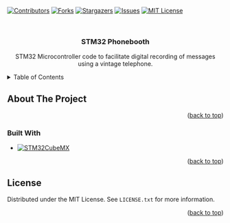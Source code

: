 <!-- Built using the template at https://github.com/othneildrew/Best-README-Template -->
<a name="readme-top"></a>


<!-- PROJECT SHIELDS -->
[![Contributors][contributors-shield]][contributors-url]
[![Forks][forks-shield]][forks-url]
[![Stargazers][stars-shield]][stars-url]
[![Issues][issues-shield]][issues-url]
[![MIT License][license-shield]][license-url]


<!-- PROJECT LOGO -->
<br />
<div align="center">
  <a href="https://github.com/Simcra/stm32-phonebooth"></a>

<h3 align="center">STM32 Phonebooth</h3>

  <p align="center">
    STM32 Microcontroller code to facilitate digital recording of messages using a vintage telephone.
  </p>
</div>



<!-- TABLE OF CONTENTS -->
<details>
  <summary>Table of Contents</summary>
  <ol>
    <li>
      <a href="#about-the-project">About The Project</a>
      <ul>
        <li><a href="#built-with">Built With</a></li>
      </ul>
    </li>
    <li><a href="#license">License</a></li>
  </ol>
</details>



<!-- ABOUT THE PROJECT -->
## About The Project

<!-- [![Product Name Screen Shot][product-screenshot]](https://example.com)

Here's a blank template to get started: To avoid retyping too much info. Do a search and replace with your text editor for the following: `github_username`, `repo_name`, `twitter_handle`, `linkedin_username`, `email_client`, `email`, `project_title`, `project_description`
-->

<p align="right">(<a href="#readme-top">back to top</a>)</p>



### Built With

* [![STM32CubeMX][STM32CubeMX]][STM32CubeMX-url]

<p align="right">(<a href="#readme-top">back to top</a>)</p>



<!-- LICENSE -->
## License

Distributed under the MIT License. See `LICENSE.txt` for more information.

<p align="right">(<a href="#readme-top">back to top</a>)</p>



<!-- MARKDOWN LINKS & IMAGES -->
<!-- https://www.markdownguide.org/basic-syntax/#reference-style-links -->
[contributors-shield]: https://img.shields.io/github/contributors/Simcra/stm32-phonebooth.svg?style=for-the-badge
[contributors-url]: https://github.com/Simcra/stm32-phonebooth/graphs/contributors
[forks-shield]: https://img.shields.io/github/forks/Simcra/stm32-phonebooth.svg?style=for-the-badge
[forks-url]: https://github.com/Simcra/stm32-phonebooth/network/members
[stars-shield]: https://img.shields.io/github/stars/Simcra/stm32-phonebooth.svg?style=for-the-badge
[stars-url]: https://github.com/Simcra/stm32-phonebooth/stargazers
[issues-shield]: https://img.shields.io/github/issues/Simcra/stm32-phonebooth.svg?style=for-the-badge
[issues-url]: https://github.com/Simcra/stm32-phonebooth/issues
[license-shield]: https://img.shields.io/github/license/Simcra/stm32-phonebooth.svg?style=for-the-badge
[license-url]: https://github.com/Simcra/stm32-phonebooth/blob/main/LICENSE.txt
[product-screenshot]: images/screenshot.png
[STM32CubeMX]: https://img.shields.io/badge/STM32CubeMX-03234B?style=for-the-badge&logo=stmicroelectronics&logoColor=white
[STM32CubeMX-url]: https://www.st.com/en/development-tools/stm32cubemx.html
